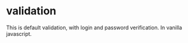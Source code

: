 # validation

This is default validation, with login and password verification. 
In vanilla javascript.
